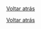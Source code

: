 [Voltar atrás](https://github.com/blestonbandeiraUPSKILL/upskill_java1_labprg_grupo2/blob/main/Sprint%202%20-%20Documenta%C3%A7%C3%A3o/UC02_Definir_Area_Atividade/UC02_Definir_Area_Atividade.md)



[Voltar atrás](https://github.com/blestonbandeiraUPSKILL/upskill_java1_labprg_grupo2/blob/main/Sprint%202%20-%20Documenta%C3%A7%C3%A3o/UC02_Definir_Area_Atividade/UC02_Definir_Area_Atividade.md)
